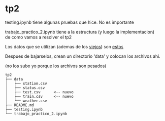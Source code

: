# tp2


testing.ipynb tiene algunas pruebas que hice. No es importante

trabajo_practico_2.ipynb tiene a la estructura (y luego la implementacion) de como vamos a resolver el tp2



Los datos que se utilizan (ademas de los [viejos](https://www.kaggle.com/benhamner/sf-bay-area-bike-share)) son [estos](https://inclass.kaggle.com/c/san-francisco-biking/data)

Despues de bajarselos, crean un directorio 'data' y colocan los archivos ahi.

(no los subo yo porque los archivos son pesados)

    tp2
    ├── data
    │   ├── station.csv
    │   ├── status.csv
    │   ├── test.csv      <-- nuevo
    │   ├── train.csv     <-- nuevo
    │   └── weather.csv
    ├── README.md
    ├── testing.ipynb
    └── trabajo_practico_2.ipynb
